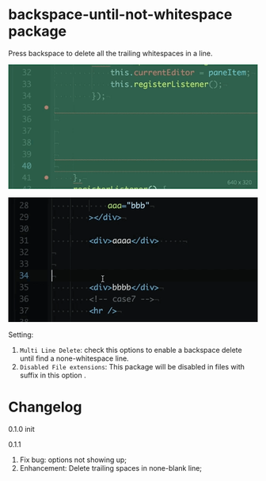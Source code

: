 # backspace-until-not-whitespace package

Press backspace to delete all the trailing whitespaces in a line.

![JS Demo](https://raw.githubusercontent.com/yubaoquan/yubaoquan.github.io/master/images/backspace-package-demo/js-demo.gif)

![HTML Demo](https://raw.githubusercontent.com/yubaoquan/yubaoquan.github.io/master/images/backspace-package-demo/html-demo.gif)

Setting:
1. `Multi Line Delete`: check this options to enable a backspace delete until find a none-whitespace line.
2. `Disabled File extensions`: This package will be disabled in files with suffix in this option .

# Changelog

0.1.0 init

0.1.1

1. Fix bug: options not showing up;
2. Enhancement: Delete trailing spaces in none-blank line;
